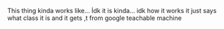 This thing kinda works like...
İdk it is kinda...
idk how it works
it just says what class it is and it gets ,t from google teachable machine
